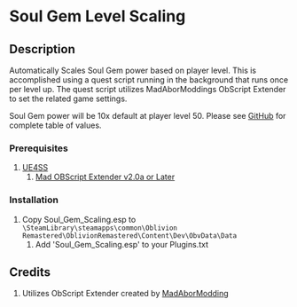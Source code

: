 # Soul Gem Level Scaling

## Description
Automatically Scales Soul Gem power based on player level. This is accomplished using a quest script running in the background that runs once per level up. The quest script utilizes MadAborModdings ObScript Extender to set the related game settings.

Soul Gem power will be 10x default at player level 50.
Please see [GitHub](https://github.com/justv316/SoulGem_Level_Scaling) for complete table of values.

### Prerequisites
1. [UE4SS](https://www.nexusmods.com/oblivionremastered/mods/32)
	1. [Mad OBScript Extender v2.0a or Later](https://www.nexusmods.com/oblivionremastered/mods/4819)

### Installation
1. Copy Soul_Gem_Scaling.esp to `\SteamLibrary\steamapps\common\Oblivion Remastered\OblivionRemastered\Content\Dev\ObvData\Data`
	1. Add 'Soul_Gem_Scaling.esp' to your Plugins.txt

## Credits

1. Utilizes ObScript Extender created by [MadAborModding](https://next.nexusmods.com/profile/MadAborModding)
